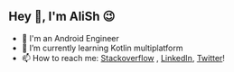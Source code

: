 ## Hey 👋, I'm AliSh 😉

- 🔭 I'm an Android Engineer
- 🌱 I’m currently learning Kotlin multiplatform
- 📫 How to reach me: [Stackoverflow](https://stackoverflow.com/users/1105277/alish)
, [LinkedIn](https://www.linkedin.com/in/alishariatb/), 
[Twitter](https://www.twitter.com/ashariat91)!

<!--
**alishari/alishari** is a ✨ _special_ ✨ repository because its `README.md` (this file) appears on your GitHub profile.

Here are some ideas to get you started:

- 🔭 I’m currently working on ...
- 🌱 I’m currently learning ...
- 👯 I’m looking to collaborate on ...
- 🤔 I’m looking for help with ...
- 💬 Ask me about ...
- 📫 How to reach me: ...
- 😄 Pronouns: ...
- ⚡ Fun fact: ...
-->
